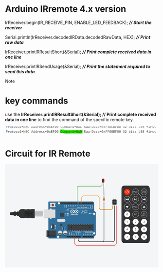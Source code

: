 # Arduino IRremote 4.x version

IrReceiver.begin(IR_RECEIVE_PIN, ENABLE_LED_FEEDBACK); **_// Start the receiver_**

Serial.println(IrReceiver.decodedIRData.decodedRawData, HEX); **_// Print raw data_**

IrReceiver.printIRResultShort(&Serial); **_// Print complete received data in one line_**

IrReceiver.printIRSendUsage(&Serial);  **_// Print the statement required to send this data_**


> [!NOTE]
> # key commands
> use the **IrReceiver.printIRResultShort(&Serial);
> // Print complete received data in one line** to find the command of the specific remote key.
>
> ![Command code](images/commandpart.png)
>
> # Circuit for IR Remote
>![irremoteckt](images/IRremotecircuit.png)
